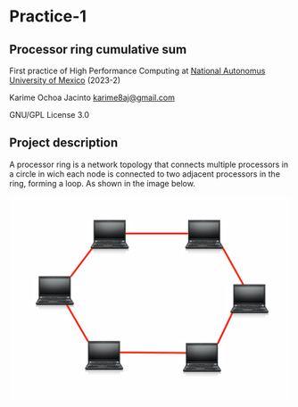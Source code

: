 # Practice-1
## Processor ring cumulative sum
First practice of High Performance Computing at [National Autonomus University of Mexico](https://www.unam.mx/) (2023-2)

Karime Ochoa Jacinto karime8aj@gmail.com

GNU/GPL License 3.0
## Project description

A processor ring is a network topology that connects multiple processors in a circle in wich each node is connected to two adjacent processors in the ring, forming a loop. As shown in the image below.


![Alt text](https://github.com/Kadkam8a/Practice-1/blob/main/ring%20topology.jpg 'Image-r')
